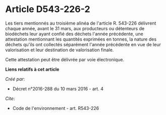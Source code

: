 # Article D543-226-2

Les tiers mentionnés au troisième alinéa de l'article R. 543-226 délivrent chaque année, avant le 31 mars, aux producteurs ou
détenteurs de biodéchets leur ayant confié des déchets l'année précédente, une attestation mentionnant les quantités
exprimées en tonnes, la nature des déchets qu'ils ont collectés séparément l'année précédente en vue de leur valorisation et
leur destination de valorisation finale.

Cette attestation peut être délivrée par voie électronique.

**Liens relatifs à cet article**

_Créé par_:

  - Décret n°2016-288 du 10 mars 2016 - art. 4

_Cite_:

  - Code de l'environnement - art. R543-226
